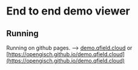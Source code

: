 # End to end demo viewer


## Running
Running on github pages. --> [demo.qfield.cloud](https://demo.qfield.cloud) or [https://opengisch.github.io/demo.qfield.cloud](https://opengisch.github.io/demo.qfield.cloud)
